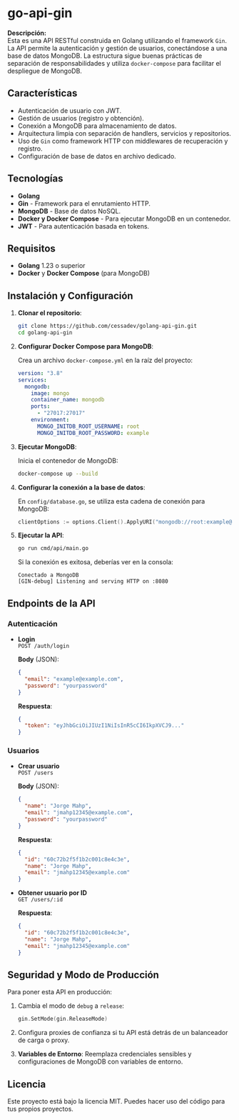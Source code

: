 # go-api-gin

**Descripción:**  
Esta es una API RESTful construida en Golang utilizando el framework `Gin`. La API permite la autenticación y gestión de usuarios, conectándose a una base de datos MongoDB. La estructura sigue buenas prácticas de separación de responsabilidades y utiliza `docker-compose` para facilitar el despliegue de MongoDB.

## Características

- Autenticación de usuario con JWT.
- Gestión de usuarios (registro y obtención).
- Conexión a MongoDB para almacenamiento de datos.
- Arquitectura limpia con separación de handlers, servicios y repositorios.
- Uso de `Gin` como framework HTTP con middlewares de recuperación y registro.
- Configuración de base de datos en archivo dedicado.

## Tecnologías

- **Golang**
- **Gin** - Framework para el enrutamiento HTTP.
- **MongoDB** - Base de datos NoSQL.
- **Docker y Docker Compose** - Para ejecutar MongoDB en un contenedor.
- **JWT** - Para autenticación basada en tokens.

## Requisitos

- **Golang** 1.23 o superior
- **Docker** y **Docker Compose** (para MongoDB)

## Instalación y Configuración

1. **Clonar el repositorio**:

   ```bash
   git clone https://github.com/cessadev/golang-api-gin.git
   cd golang-api-gin
   ```

2. **Configurar Docker Compose para MongoDB**:

   Crea un archivo `docker-compose.yml` en la raíz del proyecto:

   ```yaml
   version: "3.8"
   services:
     mongodb:
       image: mongo
       container_name: mongodb
       ports:
         - "27017:27017"
       environment:
         MONGO_INITDB_ROOT_USERNAME: root
         MONGO_INITDB_ROOT_PASSWORD: example
   ```

3. **Ejecutar MongoDB**:

   Inicia el contenedor de MongoDB:

   ```bash
   docker-compose up --build
   ```

4. **Configurar la conexión a la base de datos**:

   En `config/database.go`, se utiliza esta cadena de conexión para MongoDB:

   ```go
   clientOptions := options.Client().ApplyURI("mongodb://root:example@localhost:27017")
   ```

5. **Ejecutar la API**:

   ```bash
   go run cmd/api/main.go
   ```

   Si la conexión es exitosa, deberías ver en la consola:

   ```
   Conectado a MongoDB
   [GIN-debug] Listening and serving HTTP on :8080
   ```

## Endpoints de la API

### Autenticación

- **Login**  
  `POST /auth/login`

  **Body** (JSON):
  ```json
  {
    "email": "example@example.com",
    "password": "yourpassword"
  }
  ```

  **Respuesta**:
  ```json
  {
    "token": "eyJhbGciOiJIUzI1NiIsInR5cCI6IkpXVCJ9..."
  }
  ```

### Usuarios

- **Crear usuario**  
  `POST /users`

  **Body** (JSON):
  ```json
  {
    "name": "Jorge Mahp",
    "email": "jmahp12345@example.com",
    "password": "yourpassword"
  }
  ```

  **Respuesta**:
  ```json
  {
    "id": "60c72b2f5f1b2c001c8e4c3e",
    "name": "Jorge Mahp",
    "email": "jmahp12345@example.com"
  }
  ```

- **Obtener usuario por ID**  
  `GET /users/:id`

  **Respuesta**:
  ```json
  {
    "id": "60c72b2f5f1b2c001c8e4c3e",
    "name": "Jorge Mahp",
    "email": "jmahp12345@example.com"
  }
  ```

## Seguridad y Modo de Producción

Para poner esta API en producción:

1. Cambia el modo de `debug` a `release`:

   ```go
   gin.SetMode(gin.ReleaseMode)
   ```

2. Configura proxies de confianza si tu API está detrás de un balanceador de carga o proxy.

3. **Variables de Entorno**: Reemplaza credenciales sensibles y configuraciones de MongoDB con variables de entorno.

## Licencia

Este proyecto está bajo la licencia MIT. Puedes hacer uso del código para tus propios proyectos.